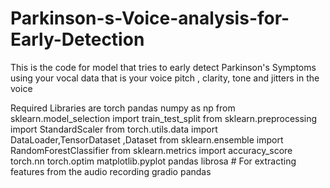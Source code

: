 # Parkinson-s-Voice-analysis-for-Early-Detection
This is the code for model that tries to early detect Parkinson's Symptoms using your vocal data that is your voice pitch , clarity,  tone and jitters  in the voice 

Required Libraries are 
torch
pandas
numpy as np
from sklearn.model_selection import train_test_split
from sklearn.preprocessing import StandardScaler
from torch.utils.data import DataLoader,TensorDataset ,Dataset
from sklearn.ensemble import RandomForestClassifier
from sklearn.metrics import accuracy_score
torch.nn
torch.optim
matplotlib.pyplot
pandas 
librosa  # For extracting features from the audio recording
gradio
pandas
